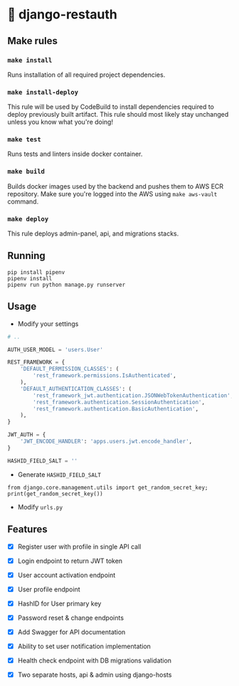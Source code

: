 # 🍔 django-restauth

## Make rules

### `make install`
Runs installation of all required project dependencies.

### `make install-deploy`
This rule will be used by CodeBuild to install dependencies required to deploy previously built artifact.
This rule should most likely stay unchanged unless you know what you're doing!

### `make test`
Runs tests and linters inside docker container.

### `make build`
Builds docker images used by the backend and pushes them to AWS ECR repository.
Make sure you're logged into the AWS using `make aws-vault` command.

### `make deploy`
This rule deploys admin-panel, api, and migrations stacks.

## Running

```
pip install pipenv
pipenv install
pipenv run python manage.py runserver
```

## Usage

* Modify your settings

```python
# ..

AUTH_USER_MODEL = 'users.User'

REST_FRAMEWORK = {
    'DEFAULT_PERMISSION_CLASSES': (
        'rest_framework.permissions.IsAuthenticated',
    ),
    'DEFAULT_AUTHENTICATION_CLASSES': (
        'rest_framework_jwt.authentication.JSONWebTokenAuthentication',
        'rest_framework.authentication.SessionAuthentication',
        'rest_framework.authentication.BasicAuthentication',
    ),
}

JWT_AUTH = {
    'JWT_ENCODE_HANDLER': 'apps.users.jwt.encode_handler',
}

HASHID_FIELD_SALT = ''
```

* Generate `HASHID_FIELD_SALT`

`from django.core.management.utils import get_random_secret_key; print(get_random_secret_key())`

* Modify `urls.py`

## Features

- [x] Register user with profile in single API call
- [x] Login endpoint to return JWT token
- [x] User account activation endpoint
- [x] User profile endpoint
- [x] HashID for User primary key
- [x] Password reset & change endpoints
- [x] Add Swagger for API documentation
- [x] Ability to set user notification implementation
- [x] Health check endpoint with DB migrations validation
- [x] Two separate hosts, api & admin using django-hosts

